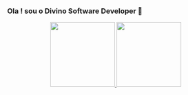 ### Ola ! sou o Divino Software Developer  👋
  
 <div align="center">
  <a href="https://github.com/juniorwar360">
  <img height="150em" src="https://github-readme-stats.vercel.app/api?username=juniorwar360&show_icons=false&theme=dark&include_all_commits=true&count_private=true"/>
  <img height="150em" src="https://github-readme-stats.vercel.app/api/top-langs/?username=juniorwar360&layout=compact&langs_count=7&theme=dark"/>
</div>
 
 <!-- <img src="https://raw.githubusercontent.com/juniorwar360/juniorwar360/1971f29dfe6e841f0bb3e099c274e29c976375a1/img/github-user-contribution.svg" alt="">
  https://platane.github.io/snk/ -->
